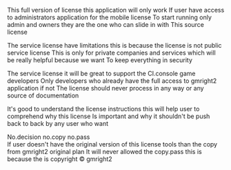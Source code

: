 This full version of license this application will only work
If user have access to administrators application for the mobile license 
To start running only admin and owners they are the one who can slide in with 
This source license 

The service license have limitations this is because the license is not public service license 
This is only for private companies and services which will be really helpful because we want
To keep everything in security 


The service license it will be great to support the CI.console game developers 
Only developers who already have the full access to gmright2 application if not 
The license should never process in any way or any source of documentation 

It's good to understand the license instructions this will help user to comprehend why this license 
Is important and why it shouldn't be push back to back by any user who want 

No.decision no.copy no.pass  
If user doesn't have the original version of this license tools than the copy from gmright2 original plan
It will never allowed the copy.pass this is because the is copyright © gmright2 
